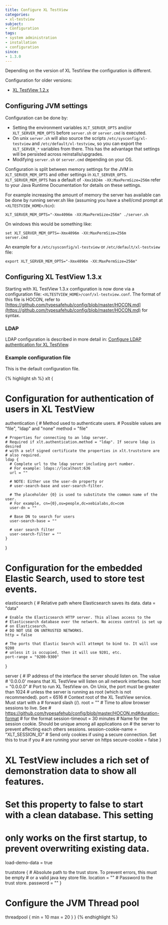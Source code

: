 ```yaml
---
title: Configure XL TestView
categories:
- xl-testview
subject:
- Configuration
tags:
- system administration
- installation
- configuration
since:
- 1.3.0
---
```


Depending on the version of XL TestView the configuration is different.

Configuration for older versions:

* [XL TestView 1.2.x](/xl-testview/1.2.x/configuration.html)

## Configuring JVM settings

Configuration can be done by:

* Setting the environment variables `XLT_SERVER_OPTS` and/or `XLT_SERVER_MEM_OPTS` before `server.sh` or `server.cmd` is executed.
* On unix `server.sh` will also source the scripts `/etc/sysconfig/xl-testview` and `/etc/default/xl-testview`, so you can export the `XLT_SERVER_*` variables from there. This has the advantage that settings will be persisted across reinstalls/upgrades.
* Modifying `server.sh` or `server.cmd` depending on your OS.

Configuration is split between memory settings for the JVM in `XLT_SERVER_MEM_OPTS` and other settings in `XLT_SERVER_OPTS`. `XLT_SERVER_MEM_OPTS` has a default of `-Xmx1024m -XX:MaxPermSize=256m` refer to your Java Runtime Documentation for details on these settings.

For example increasing the amount of memory the server has available can be done by running server.sh like (assuming you have a shell/cmd prompt at `<XLTESTVIEW_HOME>/bin`):

    XLT_SERVER_MEM_OPTS="-Xmx4096m -XX:MaxPermSize=256m" ./server.sh

On windows this would be something like:

    set XLT_SERVER_MEM_OPTS=-Xmx4096m -XX:MaxPermSize=256m
    server.cmd

An example for a `/etc/sysconfig/xl-testview` or `/etc/default/xl-testview` file:

    export XLT_SERVER_MEM_OPTS="-Xmx4096m -XX:MaxPermSize=256m"

## Configuring XL TestView 1.3.x

Starting with XL TestView 1.3.x configuration is now done via a configuration file: `<XLTESTVIEW_HOME>/conf/xl-testview.conf`. The format of this file is HOCON, refer to [https://github.com/typesafehub/config/blob/master/HOCON.md](https://github.com/typesafehub/config/blob/master/HOCON.md) for syntax.

### LDAP

LDAP configuration is described in more detail in: [Configure LDAP authentication for XL TestView](/xl-testview/how-to/configure-ldap.html).

### Example configuration file

This is the default configuration file.

{% highlight sh %}
xlt {
  # Configuration for authentication of users in XL TestView
  authentication {
    # Method used to authenticate users.
    # Possible values are "file", "ldap" and "none"
    method = "file"

    # Properties for connecting to an ldap server.
    # Required if xlt.authentication.method = "ldap". If secure ldap is desired
    # with a self signed certificate the properties in xlt.truststore are
    # also required.
    ldap {
      # Complete url to the ldap server including port number.
      # For example: ldaps://localhost:636
      url = ""

      # NOTE: Either use the user-dn property or
      # user-search-base and user-search-filter.

      # The placeholder {0} is used to substitute the common name of the user.
      # For example, cn={0},ou=people,dc=xebialabs,dc=com
      user-dn = ""

      # Base DN to search for users
      user-search-base = ""

      # user search filter
      user-search-filter = ""
    }
  }

  # Configuration for the embedded Elastic Search, used to store test events.
  elasticsearch {
    # Relative path where Elasticsearch saves its data.
    data = "data"

    # Enable the Elasticsearch HTTP server. This allows access to the
    # Elasticsearch database over the network. No access control is set up
    # on Elasticsearch.
    # DO NOT USE ON UNTRUSTED NETWORKS.
    http = false

    # The ports that Elastic Search will attempt to bind to. It will use 9200
    # unless it is occupied, then it will use 9201, etc.
    port-range = "9200-9300"
  }

  server {
    # IP address of the interface the server should listen on. The value
    # '0.0.0.0' means that XL TestView will listen on all network interfaces.
    host = "0.0.0.0"
    # Port to run XL TestView on. On Unix, the port must be greater than 1024
    # unless the server is running as root (which is not recommended).
    port = 6516
    # Context root of the XL TestView service. Must start with a
    # forward slash (/).
    root = ""
    # Time to allow browser sessions to live. See
    # https://github.com/typesafehub/config/blob/master/HOCON.md#duration-format
    # for the format
    session-timeout = 30 minutes
    # Name for the session cookie. Should be unique among all applications on
    # the server to prevent affecting each others sessions.
    session-cookie-name = "XLT_SESSION_ID"
    # Send only cookies if using a secure connection. Set this to true if you
    # are running your server on https
    secure-cookie = false
  }

  # XL TestView includes a rich set of demonstration data to show all features.
  # Set this property to false to start with a clean database. This setting
  # only works on the first startup, to prevent overwriting existing data.
  load-demo-data = true

  truststore {
    # Absolute path to the trust store. To prevent errors, this must be empty
    # or a valid java key store file.
    location = ""
    # Password to the trust store.
    password = ""
  }

  # Configure the JVM Thread pool
  threadpool {
    min = 10
    max = 20
  }
}
{% endhighlight %}
